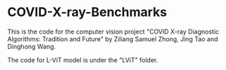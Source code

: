 # COVID-X-ray-Benchmarks

This is the code for the computer vision project "COVID X-ray Diagnostic Algorithms: Tradition and Future" by Ziliang Samuel Zhong, Jing Tao and Dinghong Wang.

The code for L-ViT model is under the "LViT" folder. 

